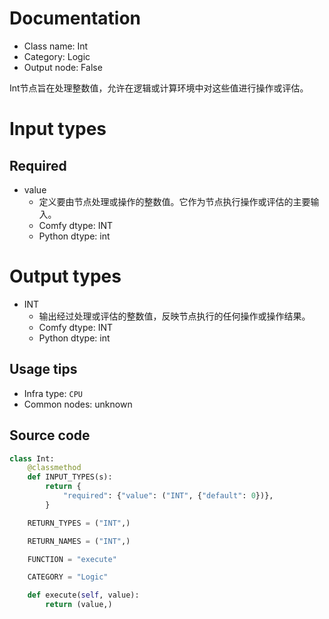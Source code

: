 
# Documentation
- Class name: Int
- Category: Logic
- Output node: False

Int节点旨在处理整数值，允许在逻辑或计算环境中对这些值进行操作或评估。

# Input types
## Required
- value
    - 定义要由节点处理或操作的整数值。它作为节点执行操作或评估的主要输入。
    - Comfy dtype: INT
    - Python dtype: int

# Output types
- INT
    - 输出经过处理或评估的整数值，反映节点执行的任何操作或操作结果。
    - Comfy dtype: INT
    - Python dtype: int


## Usage tips
- Infra type: `CPU`
- Common nodes: unknown


## Source code
```python
class Int:
    @classmethod
    def INPUT_TYPES(s):
        return {
            "required": {"value": ("INT", {"default": 0})},
        }

    RETURN_TYPES = ("INT",)

    RETURN_NAMES = ("INT",)

    FUNCTION = "execute"

    CATEGORY = "Logic"

    def execute(self, value):
        return (value,)

```
